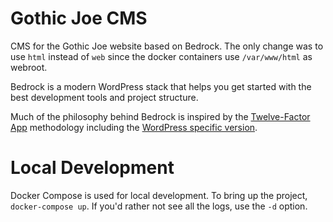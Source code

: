 # Gothic Joe CMS
CMS for the Gothic Joe website based on Bedrock. The only change was to use `html` instead of `web` since the docker containers use `/var/www/html` as webroot.

Bedrock is a modern WordPress stack that helps you get started with the best development tools and project structure.

Much of the philosophy behind Bedrock is inspired by the [Twelve-Factor App](http://12factor.net/) methodology including the [WordPress specific version](https://roots.io/twelve-factor-wordpress/).

# Local Development
Docker Compose is used for local development. To bring up the project, `docker-compose up`. If you'd rather not see all the logs, use the `-d` option.